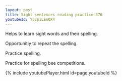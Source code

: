 ```yaml
---
layout: post
title: Sight sentences reading practice 376
youtubeId: YqzpiLEuQX4
---
```

 
 
Helps to learn sight words and their spelling.

Opportunitiy to repeat the spelling. 

Practice spelling. 
 
Practice for spelling bee competitions. 
 
{% include youtubePlayer.html id=page.youtubeId %}
 
 
